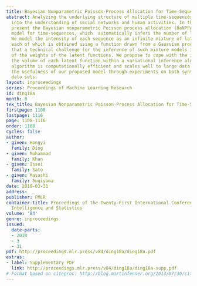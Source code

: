 ```yaml
---
title: Bayesian Nonparametric Poisson-Process Allocation for Time-Sequence Modeling
abstract: Analyzing the underlying structure of multiple time-sequences provides insights
  into the understanding of social networks and human activities. In this work, we
  present the Bayesian nonparametric Poisson process allocation (BaNPPA), a latent-function
  model for time-sequences, which  automatically infers the number of latent functions.
  We model the intensity of each sequence as an infinite mixture of latent functions,
  each of which is obtained using a function drawn from a Gaussian process. We show
  that a technical challenge for the inference of such mixture models is the unidentifiability
  of the weights of the latent functions. We propose to cope with the issue by regulating
  the volume of each latent function within a variational inference algorithm. Our
  algorithm is computationally efficient and scales well to large data sets. We demonstrate
  the usefulness of our proposed model through experiments on both synthetic and real-world
  data sets.
layout: inproceedings
series: Proceedings of Machine Learning Research
id: ding18a
month: 0
tex_title: Bayesian Nonparametric Poisson-Process Allocation for Time-Sequence Modeling
firstpage: 1108
lastpage: 1116
page: 1108-1116
order: 1108
cycles: false
author:
- given: Hongyi
  family: Ding
- given: Mohammad
  family: Khan
- given: Issei
  family: Sato
- given: Masashi
  family: Sugiyama
date: 2018-03-31
address: 
publisher: PMLR
container-title: Proceedings of the Twenty-First International Conference on Artificial
  Intelligence and Statistics
volume: '84'
genre: inproceedings
issued:
  date-parts:
  - 2018
  - 3
  - 31
pdf: http://proceedings.mlr.press/v84/ding18a/ding18a.pdf
extras:
- label: Supplementary PDF
  link: http://proceedings.mlr.press/v84/ding18a/ding18a-supp.pdf
# Format based on citeproc: http://blog.martinfenner.org/2013/07/30/citeproc-yaml-for-bibliographies/
---
```

